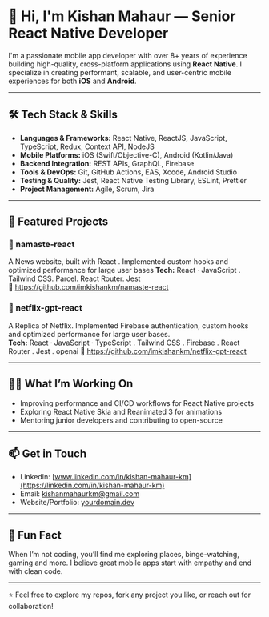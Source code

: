 # 👋 Hi, I'm Kishan Mahaur — Senior React Native Developer

I'm a passionate mobile app developer with over 8+ years of experience building high-quality, cross-platform applications using **React Native**. 
I specialize in creating performant, scalable, and user-centric mobile experiences for both **iOS** and **Android**.

---

## 🛠️ Tech Stack & Skills

- **Languages & Frameworks:** React Native, ReactJS, JavaScript, TypeScript, Redux, Context API, NodeJS  
- **Mobile Platforms:** iOS (Swift/Objective-C), Android (Kotlin/Java)  
- **Backend Integration:** REST APIs, GraphQL, Firebase  
- **Tools & DevOps:** Git, GitHub Actions, EAS, Xcode, Android Studio  
- **Testing & Quality:** Jest, React Native Testing Library, ESLint, Prettier  
- **Project Management:** Agile, Scrum, Jira 

---

## 📱 Featured Projects

### 🚀 namaste-react
A News website, built with React . Implemented custom hooks and optimized performance for large user bases
**Tech:** React · JavaScript . Tailwind CSS. Parcel. React Router. Jest  
🔗 https://github.com/imkishankm/namaste-react

### 💼 netflix-gpt-react
A Replica of Netflix. Implemented Firebase authentication, custom hooks and optimized performance for large user bases.  
**Tech:** React · JavaScript · TypeScript . Tailwind CSS . Firebase . React Router . Jest . openai
🔗 https://github.com/imkishankm/netflix-gpt-react

---

## 👨‍💻 What I’m Working On

- Improving performance and CI/CD workflows for React Native projects  
- Exploring React Native Skia and Reanimated 3 for animations  
- Mentoring junior developers and contributing to open-source  

---

## 📫 Get in Touch

- LinkedIn: [www.linkedin.com/in/kishan-mahaur-km](https://linkedin.com/in/kishan-mahaur-km)  
- Email: [kishanmahaurkm@gmail.com](mailto:kishanmahaurkm@gmail.com)  
- Website/Portfolio: [yourdomain.dev](https://yourdomain.dev)

---

## 🧠 Fun Fact

When I’m not coding, you’ll find me exploring places, binge-watching, gaming and more. I believe great mobile apps start with empathy and end with clean code.

---

⭐️ Feel free to explore my repos, fork any project you like, or reach out for collaboration!
